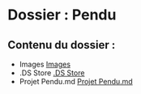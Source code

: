# Dossier : Pendu
 
 ## Contenu du dossier : 
- Images [Images](./Images)
- .DS Store [.DS Store](./.DS_Store)
- Projet Pendu.md [Projet Pendu.md](./Projet_Pendu.md)
